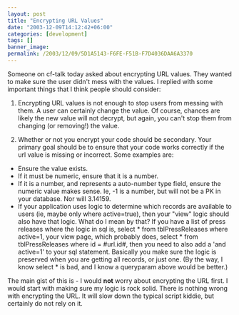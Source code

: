 ```yaml
---
layout: post
title: "Encrypting URL Values"
date: "2003-12-09T14:12:42+06:00"
categories: [development]
tags: []
banner_image: 
permalink: /2003/12/09/5D1A5143-F6FE-F51B-F7D4036DAA6A3370
---
```


Someone on cf-talk today asked about encrypting URL values. They wanted to make sure the user didn't mess with the values. I replied with some important things that I think people should consider:

1) Encrypting URL values is not enough to stop users from messing with them. A user can certainly change the value. Of course, chances are likely the new value will not decrypt, but again, you can't stop them from changing (or removing!) the value.

2) Whether or not you encrypt your code should be secondary. Your primary goal should be to ensure that your code works correctly if the url value is missing or incorrect. Some examples are:

<ul>
<li>Ensure the value exists.
<li>If it must be numeric, ensure that it is a number.
<li>If it is a number, and represents a auto-number type field, ensure the numeric value makes sense. Ie, -1 is a number, but will not be a PK in your database. Nor will 3.14159.
<li>If your application uses logic to determine which records are available to users (ie, maybe only where active=true), then your "view" logic should also have that logic. What do I mean by that? If you have a list of press releases where the logic in sql is, select * from tblPressReleases where active=1, your view page, which probably does, select * from tblPressReleases where id = #url.id#, then you need to also add a 'and active=1' to your sql statement. Basically you make sure the logic is preserved when you are getting all records, or just one. (By the way, I know select * is bad, and I know a queryparam above would be better.)
</ul>

The main gist of this is - I would <b>not</b> worry about encrypting the URL first. I would start with making sure my logic is rock solid. There is nothing wrong with encrypting the URL. It will slow down the typical script kiddie, but certainly do not rely on it.